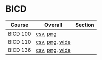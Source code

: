 # BICD

| Course | Overall | Section |
| ------ | ------- | ------- |
| BICD 100 | [csv](https://github.com/UCSD-Historical-Enrollment-Data/2024Summer2/blob/main/overall/BICD%20100.csv), [png](https://raw.githubusercontent.com/UCSD-Historical-Enrollment-Data/2024Summer2/main/plot_overall/BICD%20100.png) |  |
| BICD 110 | [csv](https://github.com/UCSD-Historical-Enrollment-Data/2024Summer2/blob/main/overall/BICD%20110.csv), [png](https://raw.githubusercontent.com/UCSD-Historical-Enrollment-Data/2024Summer2/main/plot_overall/BICD%20110.png), [wide](https://raw.githubusercontent.com/UCSD-Historical-Enrollment-Data/2024Summer2/main/plot_overall_wide/BICD%20110.png) |  |
| BICD 136 | [csv](https://github.com/UCSD-Historical-Enrollment-Data/2024Summer2/blob/main/overall/BICD%20136.csv), [png](https://raw.githubusercontent.com/UCSD-Historical-Enrollment-Data/2024Summer2/main/plot_overall/BICD%20136.png), [wide](https://raw.githubusercontent.com/UCSD-Historical-Enrollment-Data/2024Summer2/main/plot_overall_wide/BICD%20136.png) |  |

